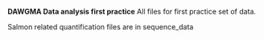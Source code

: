 **DAWGMA Data analysis first practice**
All files for first practice set of data.

Salmon related quantification files are in sequence_data

